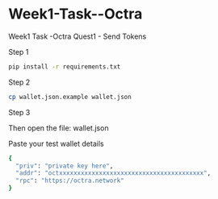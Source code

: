 # Week1-Task--Octra
Week1 Task -Octra
Quest1 - Send Tokens

Step 1
```bash
pip install -r requirements.txt
```
Step 2
```bash
cp wallet.json.example wallet.json
```
Step 3

Then open the file: wallet.json

Paste your test wallet details
```bash
{
  "priv": "private key here",
  "addr": "octxxxxxxxxxxxxxxxxxxxxxxxxxxxxxxxxxxxxxxxx",
  "rpc": "https://octra.network"
}
```
